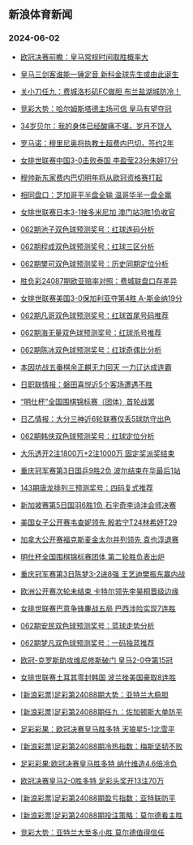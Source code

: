 ## 新浪体育新闻 
### 2024-06-02

+ [欧冠决赛前瞻：皇马常规时间取胜概率大](https://sports.sina.com.cn/l/2024-06-01/doc-inaxetwh3161631.shtml)

+ [皇马三剑客谁能一锤定音 新科金球先生或由此诞生](https://sports.sina.com.cn/l/2024-06-01/doc-inaxetwh3160993.shtml)

+ [关小刀任九：费城洛杉矶FC做胆 布兰盐湖城防冷！](https://sports.sina.com.cn/l/2024-06-01/doc-inaxfktz9677061.shtml)

+ [竞彩大势：哈尔姆斯塔德主场可信 皇马有望夺冠](https://sports.sina.com.cn/l/2024-06-01/doc-inaxetwh3168385.shtml)

+ [34岁贝尔：我的身体已经酸痛不堪，岁月不饶人](https://sports.sina.com.cn/g/2024-05-31/doc-inaxcwsu0359114.shtml)

+ [罗马诺：穆里尼奥将执教土超费内巴切，签约2年](https://sports.sina.com.cn/g/2024-05-31/doc-inaxcwsu0359020.shtml)

+ [女排世联赛中国3-0击败泰国 李盈莹23分朱婷17分](https://sports.sina.com.cn/others/volleyball/2024-06-01/doc-inaxfviu2696744.shtml)

+ [穆帅新东家费内巴切明年将从欧冠资格赛打起](https://sports.sina.com.cn/g/2024-05-31/doc-inaxcwss3582414.shtml)

+ [相同盘口：芝加哥平半盘全输 温哥华半一盘全赢](https://sports.sina.com.cn/l/2024-06-01/doc-inaxcfva0620756.shtml)

+ [女排世联赛日本3-1挫多米尼加 澳门站3胜1负收官](https://sports.sina.com.cn/others/volleyball/2024-06-01/doc-inaxfqzx9568162.shtml)

+ [062期池子双色球预测奖号：红球连码分析](https://sports.sina.com.cn/l/2024-06-01/doc-inaxcfva0578967.shtml)

+ [062期程成双色球预测奖号：红球三区分析](https://sports.sina.com.cn/l/2024-06-01/doc-inaxcfuy3801754.shtml)

+ [062期樊可双色球预测奖号：历史同期定位分析](https://sports.sina.com.cn/l/2024-06-01/doc-inaxcfva0580366.shtml)

+ [胜负彩24087期欧亚赔率对照：费城联盘口存差异](https://sports.sina.com.cn/l/2024-06-01/doc-inaxcfuy3814351.shtml)

+ [女排世联赛美国3-0保加利亚夺第4胜 A-斯金纳19分](https://sports.sina.com.cn/others/volleyball/2024-06-01/doc-inaxeyef9857491.shtml)

+ [062期凡哥双色球预测奖号：红球首尾号码推荐](https://sports.sina.com.cn/l/2024-06-01/doc-inaxcfuy3803150.shtml)

+ [062期海无量双色球预测奖号：红球杀号推荐](https://sports.sina.com.cn/l/2024-06-01/doc-inaxcfva0580741.shtml)

+ [062期陈冰双色球预测奖号：红球奇偶比分析](https://sports.sina.com.cn/l/2024-06-01/doc-inaxcfuy3801358.shtml)

+ [本因坊战五番棋余正麒无力回天 一力辽达成连霸](https://sports.sina.com.cn/go/2024-06-01/doc-inaxfkty2895740.shtml)

+ [日职联情报：磐田喜悦近5个客场遭遇不胜](https://sports.sina.com.cn/l/2024-06-01/doc-inaxeyee3068929.shtml)

+ [“明仕杯”全国围棋锦标赛（团体）首轮战罢](https://sports.sina.com.cn/go/2024-06-01/doc-inaxeyee3073726.shtml)

+ [日乙情报：大分三神近6轮联赛仅丢5球防守出色](https://sports.sina.com.cn/l/2024-06-01/doc-inaxeyee3069429.shtml)

+ [062期韩侠双色球预测奖号：红球定位分析](https://sports.sina.com.cn/l/2024-06-01/doc-inaxcfuy3804222.shtml)

+ [大乐透开2注1800万+2注1000万 固定奖派奖结束](https://sports.sina.com.cn/l/2024-06-01/doc-inaxfzrt9358244.shtml)

+ [重庆冠军赛第3日国乒9胜2负 波尔结束在华最后1站](https://sports.sina.com.cn/others/pingpang/2024-06-01/doc-inaxfzrs2590487.shtml)

+ [143期唐龙排列三预测奖号：四码复式推荐](https://sports.sina.com.cn/l/2024-06-01/doc-inaxeyef9842315.shtml)

+ [新加坡赛第5日国羽6胜1负 石宇奇李诗沣会师决赛](https://sports.sina.com.cn/others/badmin/2024-06-01/doc-inaxfviv9470418.shtml)

+ [美国女子公开赛韦查妮领先 殷若宁T24林希妤T29](https://sports.sina.com.cn/golf/lpga/2024-06-01/doc-inaxeyee3068758.shtml)

+ [加拿大公开赛福克斯麦金太尔并列领先 袁也淳退赛](https://sports.sina.com.cn/golf/pgatour/2024-06-01/doc-inaxeyee3067637.shtml)

+ [明仕杯全国围棋锦标赛团体 第二轮胜负表出炉](https://sports.sina.com.cn/go/2024-06-01/doc-inaxfzrt9347118.shtml)

+ [重庆冠军赛第3日陈梦3-2进8强 王艺迪樊振东赢内战](https://sports.sina.com.cn/others/pingpang/2024-06-01/doc-inaxfkty2897212.shtml)

+ [欧洲公开赛次轮未结束 卡特尔领先李昊桐晋级边缘](https://sports.sina.com.cn/golf/epgatour/2024-06-01/doc-inaxeyee3069260.shtml)

+ [女排世联赛巴意争锋鏖战五局 巴西涉险实现7连胜](https://sports.sina.com.cn/others/volleyball/2024-06-01/doc-inaxfktz9651347.shtml)

+ [062期安民双色球预测奖号：蓝球走势分析](https://sports.sina.com.cn/l/2024-06-02/doc-inaxhfxq2483300.shtml)

+ [062期梦凡双色球预测奖号：一码独蓝推荐](https://sports.sina.com.cn/l/2024-06-02/doc-inaxhfxr9259718.shtml)

+ [欧冠-克罗斯助攻维尼修斯破门 皇马2-0夺第15冠](https://sports.sina.com.cn/g/laliga/2024-06-02/doc-inaxhwvi8946359.shtml)

+ [女排世联赛土耳其零封韩国 波兰挫美国豪取8连胜](https://sports.sina.com.cn/others/volleyball/2024-06-02/doc-inaxhwvh2166168.shtml)

+ [[新浪彩票]足彩第24088期大势：亚特兰大稳胆](https://sports.sina.com.cn/l/2024-06-02/doc-inaxhwvi8955732.shtml)

+ [[新浪彩票]足彩第24088期任九：佐加顿斯大单防平](https://sports.sina.com.cn/l/2024-06-02/doc-inaxhwvh2180139.shtml)

+ [足彩彩果：欧冠决赛皇马胜多特 天狼星5-1北雪平](https://sports.sina.com.cn/l/2024-06-02/doc-inaxhwvh2169565.shtml)

+ [[新浪彩票]足彩第24088期冷热指数：梅斯坚韧不败](https://sports.sina.com.cn/l/2024-06-02/doc-inaxhwvh2171012.shtml)

+ [足彩彩果:欧冠决赛皇马胜多特 纳什维造4.6倍冷负](https://sports.sina.com.cn/l/2024-06-02/doc-inaxhwvh2169565.shtml)

+ [欧冠决赛皇马2-0胜多特 足彩头奖开13注70万](https://sports.sina.com.cn/l/2024-06-02/doc-inaxhwvh2169565.shtml)

+ [[新浪彩票]足彩第24088期盈亏指数：亚特联防平](https://sports.sina.com.cn/l/2024-06-02/doc-inaxhwvh2180510.shtml)

+ [[新浪彩票]足彩第24088期投注策略：莫尔德看主胜](https://sports.sina.com.cn/l/2024-06-02/doc-inaxhwvi8957793.shtml)

+ [竞彩大势：亚特兰大至多小胜 莫尔德值得信任](https://sports.sina.com.cn/l/2024-06-02/doc-inaxhfxq2474063.shtml)


